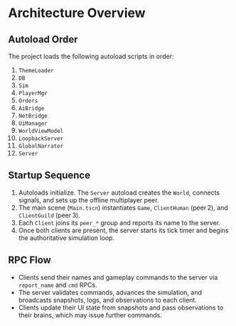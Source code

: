 # Architecture Overview

## Autoload Order
The project loads the following autoload scripts in order:
1. `ThemeLoader`
2. `DB`
3. `Sim`
4. `PlayerMgr`
5. `Orders`
6. `AiBridge`
7. `NetBridge`
8. `UiManager`
9. `WorldViewModel`
10. `LoopbackServer`
11. `GlobalNarrator`
12. `Server`

## Startup Sequence
1. Autoloads initialize. The `Server` autoload creates the `World`, connects signals, and sets up the offline multiplayer peer.
2. The main scene (`Main.tscn`) instantiates `Game`, `ClientHuman` (peer 2), and `ClientGuild` (peer 3).
3. Each `Client` joins its `peer_*` group and reports its name to the server.
4. Once both clients are present, the server starts its tick timer and begins the authoritative simulation loop.

## RPC Flow
- Clients send their names and gameplay commands to the server via `report_name` and `cmd` RPCs.
- The server validates commands, advances the simulation, and broadcasts snapshots, logs, and observations to each client.
- Clients update their UI state from snapshots and pass observations to their brains, which may issue further commands.
